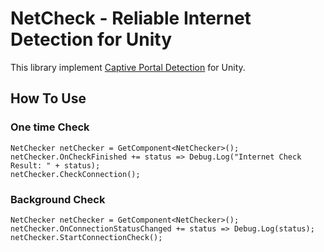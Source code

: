 ﻿NetCheck - Reliable Internet Detection for Unity
================================================

This library implement [Captive Portal Detection](https://success.tanaza.com/s/article/How-Automatic-Detection-of-Captive-Portal-works) for Unity.

## How To Use

### One time Check

    NetChecker netChecker = GetComponent<NetChecker>();
    netChecker.OnCheckFinished += status => Debug.Log("Internet Check Result: " + status);
    netChecker.CheckConnection();

### Background Check

    NetChecker netChecker = GetComponent<NetChecker>();
    netChecker.OnConnectionStatusChanged += status => Debug.Log(status);
    netChecker.StartConnectionCheck();